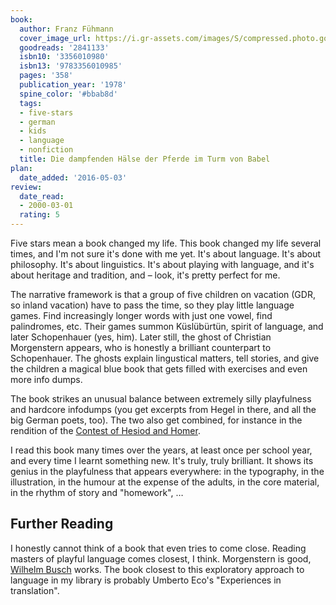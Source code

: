 ```yaml
---
book:
  author: Franz Fühmann
  cover_image_url: https://i.gr-assets.com/images/S/compressed.photo.goodreads.com/books/1340833568l/2841133._SX98_.jpg
  goodreads: '2841133'
  isbn10: '3356010980'
  isbn13: '9783356010985'
  pages: '358'
  publication_year: '1978'
  spine_color: '#bbab8d'
  tags:
  - five-stars
  - german
  - kids
  - language
  - nonfiction
  title: Die dampfenden Hälse der Pferde im Turm von Babel
plan:
  date_added: '2016-05-03'
review:
  date_read:
  - 2000-03-01
  rating: 5
---
```


Five stars mean a book changed my life. This book changed my life several times, and I'm not sure it's done with me yet.
It's about language. It's about philosophy. It's about linguistics. It's about playing with language, and it's about
heritage and tradition, and – look, it's pretty perfect for me.

The narrative framework is that a group of five children on vacation (GDR, so inland vacation) have to pass the time, so
they play little language games. Find increasingly longer words with just one vowel, find palindromes, etc. Their games
summon Küslübürtün, spirit of language, and later Schopenhauer (yes, him). Later still, the ghost of Christian
Morgenstern appears, who is honestly a brilliant counterpart to Schopenhauer. The ghosts explain lingustical matters,
tell stories, and give the children a magical blue book that gets filled with exercises and even more info dumps.

The book strikes an unusual balance between extremely silly playfulness and hardcore infodumps (you get excerpts from
Hegel in there, and all the big German poets, too). The two also get combined, for instance in the rendition of the
[Contest of Hesiod and Homer](https://en.wikipedia.org/wiki/Contest_of_Homer_and_Hesiod).

I read this book many times over the years, at least once per school year, and every time I learnt something new. It's
truly, truly brilliant. It shows its genius in the playfulness that appears everywhere: in the typography, in the
illustration, in the humour at the expense of the adults, in the core material, in the rhythm of story and "homework", …

## Further Reading

I honestly cannot think of a book that even tries to come close. Reading masters of playful language comes closest, I
think. Morgenstern is good, [Wilhelm Busch](https://books.rixx.de/wilhelm-busch/max-und-moritz) works. The book closest
to this exploratory approach to language in my library is probably Umberto Eco's "Experiences in translation".
